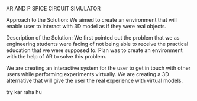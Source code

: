 AR AND P SPICE CIRCUIT SIMULATOR

Approach to the Solution:
We aimed to create  an environment that will enable user to interact with 3D model as if they were real objects.

Description of the Solution:
We first pointed out the problem that we as engineering students were facing of not being able to receive the practical education that we were supposed to.
Plan was to create an environment with the help of AR to solve this problem.

We are creating an interactive system for the user to get in touch with other users while performing experiments virtually.
We are creating a 3D alternative that will give the user the real experience with virtual models. 

try kar raha hu





